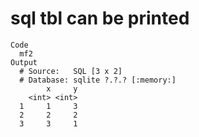 # sql tbl can be printed

    Code
      mf2
    Output
      # Source:   SQL [3 x 2]
      # Database: sqlite ?.?.? [:memory:]
            x     y
        <int> <int>
      1     1     3
      2     2     2
      3     3     1

